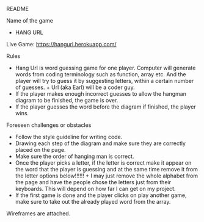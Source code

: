 README

Name of the game
+ HANG URL

Live Game:
https://hangurl.herokuapp.com/

Rules
 + Hang Url is word guessing game for one player. Computer will generate words from coding terminology such as function, array etc. And the player will try to guess it by suggesting letters, within a certain number of guesses.
        + Url (aka Earl) will be a coder guy.
 + If the player makes enough incorrect guesses to allow the hangman diagram to be finished, the game is over. 
 + If the player guesses the word before the diagram if finished, the player wins. 


Foreseen challenges or obstacles

+ Follow the style guideline for writing code. 
+ Drawing each step of the diagram and make sure they are correctly placed on the page.
+ Make sure the order of hanging man is correct. 
+ Once the player picks a letter, if the letter is correct make it appear on the word that the player is guessing and at the same time remove it from the letter options below!!!!!!
        + I may just remove the whole alphabet from the page and have the people chose the letters just from their keyboards. This will depend on how far I can get on my project. 
+ If the first game is done and the player clicks on play another game, make sure to take out the already played word from the array. 



Wireframes are attached.
